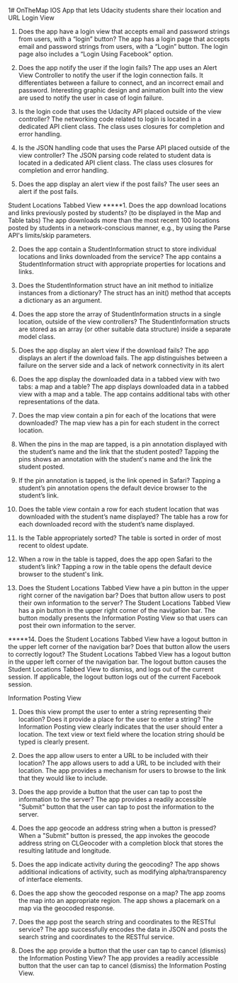 1# OnTheMap
IOS App that lets Udacity students share their location and URL
Login View
1. Does the app have a login view that accepts email and password strings from users, with a “login” button?
The app has a login page that accepts email and password strings from users, with a “Login” button. The login page also includes a “Login Using Facebook” option.

2. Does the app notify the user if the login fails?
The app uses an Alert View Controller to notify the user if the login connection fails. It differentiates between a failure to connect, and an incorrect email and password. Interesting graphic design and animation built into the view are used to notify the user in case of login failure. 

3. Is the login code that uses the Udacity API placed outside of the view controller?
The networking code related to login is located in a dedicated API client class. The class uses closures for completion and error handling.

4. Is the JSON handling code that uses the Parse API placed outside of the view controller?
The JSON parsing code related to student data is located  in a dedicated API client class. The class uses closures for completion and error handling.

5. Does the app display an alert view if the post fails?
The user sees an alert if the post fails.

Student Locations Tabbed View
*****1. Does the app download locations and links previously posted by students?
(to be displayed in the Map and Table tabs)
The app downloads more than the most recent 100 locations posted by students in a network-conscious manner, e.g., by using the Parse API's limits/skip parameters.

2. Does the app contain a StudentInformation struct to store individual locations and links downloaded from the service?
The app contains a StudentInformation struct with appropriate properties for locations and links.

3. Does the StudentInformation struct have an init method to initialize instances from a dictionary?
The struct has an init() method that accepts a dictionary as an argument.

4. Does the app store the array of StudentInformation structs in a single location, outside of the view controllers?
The StudentInformation structs are stored as an array (or other suitable data structure) inside a separate model class.

5. Does the app display an alert view if the download fails?
The app displays an alert if the download fails. The app distinguishes between a failure on the server side and a lack of network connectivity in its alert

6. Does the app display the downloaded data in a tabbed view with two tabs: a map and a table?
The app displays downloaded data in a tabbed view with a map and a table. The app contains additional tabs with other representations of the data.

7. Does the map view contain a pin for each of the locations that were downloaded?
The map view has a pin for each student in the correct location.

8. When the pins in the map are tapped, is a pin annotation displayed with the student’s name and the link that the student posted?
Tapping the pins shows an annotation with the student's name and the link the student posted.

9. If the pin annotation is tapped, is the link opened in Safari?
Tapping a student’s pin annotation opens the default device browser to the student’s link.

10. Does the table view contain a row for each student location that was downloaded with the student’s name displayed?
The table has a row for each downloaded record with the student’s name displayed.

11. Is the Table appropriately sorted?
The table is sorted in order of most recent to oldest update.

12. When a row in the table is tapped, does the app open Safari to the student’s link?
Tapping a row in the table opens the default device browser to the student's link.

13. Does the Student Locations Tabbed View have a pin button in the upper right corner of the navigation bar? Does that button allow users to post their own information to the server?
The Student Locations Tabbed View has a pin button in the upper right corner of the navigation bar. The button modally presents the Information Posting View so that users can post their own information to the server.

*****14. Does the Student Locations Tabbed View have a logout button in the upper left corner of the navigation bar? Does that button allow the users to correctly logout?
The Student Locations Tabbed View has a logout button in the upper left corner of the navigation bar. The logout button causes the Student Locations Tabbed View to dismiss, and logs out of the current session. If applicable, the logout button logs out of the current Facebook session.

Information Posting View
1. Does this view prompt the user to enter a string representing their location? Does it provide a place for the user to enter a string?
The Information Posting view clearly indicates that the user should enter a location. The text view or text field where the location string should be typed is clearly present.

2. Does the app allow users to enter a URL to be included with their location?
The app allows users to add a URL to be included with their location. The app provides a mechanism for users to browse to the link that they would like to include.

3. Does the app provide a button that the user can tap to post the information to the server?
The app provides a readily accessible "Submit" button that the user can tap to post the information to the server.

4. Does the app geocode an address string when a button is pressed?
When a "Submit" button is pressed, the app invokes the geocode address string on CLGeocoder with a completion block that stores the resulting latitude and longitude.

5. Does the app indicate activity during the geocoding?
The app shows additional indications of activity, such as modifying alpha/transparency of interface elements.

6. Does the app show the geocoded response on a map?
The app zooms the map into an appropriate region.
The app shows a placemark on a map via the geocoded response.

7. Does the app post the search string and coordinates to the RESTful service?
The app successfully encodes the data in JSON and posts the search string and coordinates to the RESTful service.

8. Does the app provide a button that the user can tap to cancel (dismiss) the Information Posting View?
The app provides a readily accessible button that the user can tap to cancel (dismiss) the Information Posting View.

